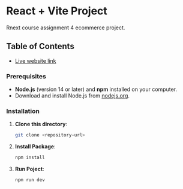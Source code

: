 # React + Vite Project

Rnext course assignment 4 ecommerce project.

## Table of Contents

- [Live website link](https://assaignment-4-rnext-course.vercel.app/)


### Prerequisites

- **Node.js** (version 14 or later) and **npm** installed on your computer.
- Download and install Node.js from [nodejs.org](https://nodejs.org/).

### Installation

1. **Clone this directory**:
   ```bash
   git clone <repository-url>

2. **Install Package**:
   ```bash
   npm install

3. **Run Poject**:
   ```bash
   npm run dev
   
